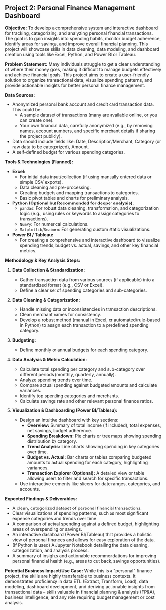 ## Project 2: Personal Finance Management Dashboard

**Objective:**
To develop a comprehensive system and interactive dashboard for tracking, categorizing, and analyzing personal financial transactions. The goal is to gain insights into spending habits, monitor budget adherence, identify areas for savings, and improve overall financial planning. This project will showcase skills in data cleaning, data modeling, and dashboard creation using tools like Excel, Python, and Power BI or Tableau.

**Problem Statement:**
Many individuals struggle to get a clear understanding of where their money goes, making it difficult to manage budgets effectively and achieve financial goals. This project aims to create a user-friendly solution to organize transactional data, visualize spending patterns, and provide actionable insights for better personal finance management.

**Data Sources:**
*   Anonymized personal bank account and credit card transaction data. This could be:
    *   A sample dataset of transactions (many are available online, or you can create one).
    *   Your own financial data, carefully anonymized (e.g., by removing names, account numbers, and specific merchant details if sharing the project publicly).
*   Data should include fields like: Date, Description/Merchant, Category (or raw data to be categorized), Amount.
*   A self-defined budget for various spending categories.

**Tools & Technologies (Planned):**
*   **Excel:**
    *   For initial data input/collection (if using manually entered data or simple CSV exports).
    *   Data cleaning and pre-processing.
    *   Creating budgets and mapping transactions to categories.
    *   Basic pivot tables and charts for preliminary analysis.
*   **Python (Optional but Recommended for deeper analysis):**
    *   `pandas`: For robust data cleaning, transformation, and categorization logic (e.g., using rules or keywords to assign categories to transactions).
    *   `NumPy`: For numerical calculations.
    *   `Matplotlib`/`Seaborn`: For generating custom static visualizations.
*   **Power BI / Tableau:**
    *   For creating a comprehensive and interactive dashboard to visualize spending trends, budget vs. actual, savings, and other key financial metrics.

**Methodology & Key Analysis Steps:**

1.  **Data Collection & Standardization:**
    *   Gather transaction data from various sources (if applicable) into a standardized format (e.g., CSV or Excel).
    *   Define a clear set of spending categories and sub-categories.

2.  **Data Cleaning & Categorization:**
    *   Handle missing data or inconsistencies in transaction descriptions.
    *   Clean merchant names for consistency.
    *   Develop a robust method (manual in Excel, or automated/rule-based in Python) to assign each transaction to a predefined spending category.

3.  **Budgeting:**
    *   Define monthly or annual budgets for each spending category.

4.  **Data Analysis & Metric Calculation:**
    *   Calculate total spending per category and sub-category over different periods (monthly, quarterly, annually).
    *   Analyze spending trends over time.
    *   Compare actual spending against budgeted amounts and calculate variances.
    *   Identify top spending categories and merchants.
    *   Calculate savings rate and other relevant personal finance ratios.

5.  **Visualization & Dashboarding (Power BI/Tableau):**
    *   Design an intuitive dashboard with key sections:
        *   **Overview:** Summary of total income (if included), total expenses, net savings, budget adherence.
        *   **Spending Breakdown:** Pie charts or tree maps showing spending distribution by category.
        *   **Trend Analysis:** Line charts showing spending in key categories over time.
        *   **Budget vs. Actual:** Bar charts or tables comparing budgeted amounts to actual spending for each category, highlighting variances.
        *   **Transaction Explorer (Optional):** A detailed view or table allowing users to filter and search for specific transactions.
    *   Use interactive elements like slicers for date ranges, categories, and accounts.

**Expected Findings & Deliverables:**
*   A clean, categorized dataset of personal financial transactions.
*   Clear visualizations of spending patterns, such as most significant expense categories and trends over time.
*   A comparison of actual spending against a defined budget, highlighting areas of overspending or savings.
*   An interactive dashboard (Power BI/Tableau) that provides a holistic view of personal finances and allows for easy exploration of the data.
*   (If Python is used) A Jupyter Notebook detailing the data cleaning, categorization, and analysis process.
*   A summary of insights and actionable recommendations for improving personal financial health (e.g., areas to cut back, savings opportunities).

**Potential Business Impact/Use Case:**
While this is a "personal" finance project, the skills are highly transferable to business contexts. It demonstrates proficiency in data ETL (Extract, Transform, Load), data modeling, dashboard development, and deriving actionable insights from transactional data – skills valuable in financial planning & analysis (FP&A), business intelligence, and any role requiring budget management or cost analysis.
```
